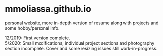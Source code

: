 # mmoliassa.github.io
personal website, more in-depth version of resume along with projects and some hobby/personal info.

12/2019: First version complete.   
5/2020: Small modifications; individual project sections and photography section incomplete. Cover and some resizing issues still work-in-progress.
